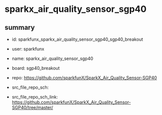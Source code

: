 # sparkx_air_quality_sensor_sgp40
 
## summary 
* id: sparkfunx_sparkx_air_quality_sensor_sgp40_sgp40_breakout
* user: sparkfunx
* name: sparkx_air_quality_sensor_sgp40
* board: sgp40_breakout
* repo: https://github.com/sparkfunX/SparkX_Air_Quality_Sensor-SGP40



* src_file_repo_sch: 
* src_file_repo_sch_link: https://github.com/sparkfunX/SparkX_Air_Quality_Sensor-SGP40/tree/master/






